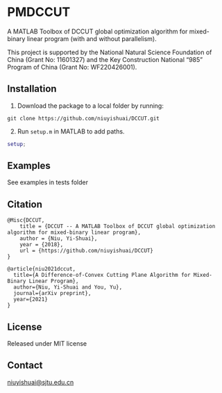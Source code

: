 # PMDCCUT
A MATLAB Toolbox of DCCUT global optimization algorithm for mixed-binary linear program (with and without parallelism).

This project is supported by the National Natural Science Foundation of China (Grant No: 11601327) and the Key Construction National “985” Program of China (Grant No: WF220426001).

## Installation
  1. Download the package to a local folder by running:
```console
git clone https://github.com/niuyishuai/DCCUT.git
```
  2. Run `setup.m` in MATLAB to add paths.
```matlab
setup;
```

## Examples
  See examples in tests folder

## Citation

```
@Misc{DCCUT,
	title = {DCCUT -- A MATLAB Toolbox of DCCUT global optimization algorithm for mixed-binary linear program},
	author = {Niu, Yi-Shuai},	
	year = {2018},
	url = {https://github.com/niuyishuai/DCCUT}
}
```
```
@article{niu2021dccut,
  title={A Difference-of-Convex Cutting Plane Algorithm for Mixed-Binary Linear Program},
  author={Niu, Yi-Shuai and You, Yu},
  journal={arXiv preprint},
  year={2021}
}
```

## License

Released under MIT license

## Contact

niuyishuai@sjtu.edu.cn
